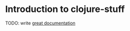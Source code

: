 # Introduction to clojure-stuff

TODO: write [great documentation](http://jacobian.org/writing/what-to-write/)
